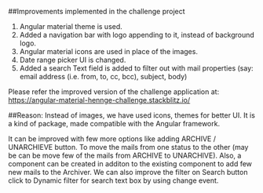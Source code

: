 ##Improvements implemented in the challenge project


1. Angular material theme is used.
2. Added a navigation bar with logo appending to it, instead of background logo.
3. Angular material icons are used in place of the images.
4. Date range picker UI is changed.
5. Added a search Text field is added to filter out with mail properties (say: email address (i.e. from, to, cc, bcc), subject, body)

Please refer the improved version of the challenge application at: https://angular-material-hennge-challenge.stackblitz.io/

##Reason:
Instead of images, we have used icons, themes for better UI. It is a kind of package, made compatible with the Angular framework.

It can be improved with few more options like adding ARCHIVE / UNARCHIEVE button. To move the mails from one status to the other (may be can be move few of the mails from ARCHIVE to UNARCHIVE).
Also, a component can be created in additon to the existing component to add few new mails to the Archiver.
We can also improve the filter on Search button click to Dynamic filter for search text box by using change event.

